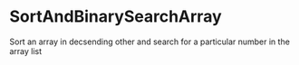 # SortAndBinarySearchArray
Sort an array in decsending other and search for a particular number in the array list
